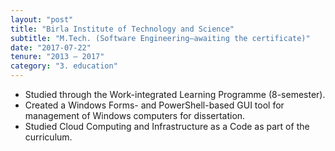 ```yaml
---
layout: "post"
title: "Birla Institute of Technology and Science"
subtitle: "M.Tech. (Software Engineering—awaiting the certificate)"
date: "2017-07-22"
tenure: "2013 – 2017"
category: "3. education"
---
```


- Studied through the Work-integrated Learning Programme (8-semester).
- Created a Windows Forms- and PowerShell-based GUI tool for management of Windows computers for dissertation.
- Studied Cloud Computing and Infrastructure as a Code as part of the curriculum.
